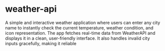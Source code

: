 # weather-api
A simple and interactive weather application where users can enter any city name to instantly check the current temperature, weather condition, and icon representation. The app fetches real-time data from WeatherAPI and displays it in a clean, user-friendly interface. It also handles invalid city inputs gracefully, making it reliable 
